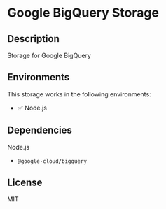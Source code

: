 # Google BigQuery Storage

## Description

Storage for Google BigQuery

## Environments

This storage works in the following environments:

- ✅ Node.js

## Dependencies

Node.js

- `@google-cloud/bigquery`

## License

MIT
